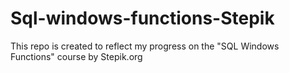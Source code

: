 # Sql-windows-functions-Stepik
This repo is created to reflect my progress on the "SQL Windows Functions" course by Stepik.org
